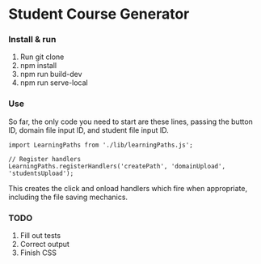 # Student Course Generator

### Install & run
1. Run git clone
2. npm install
3. npm run build-dev
4. npm run serve-local

### Use
So far, the only code you need to start are these lines, passing the button ID, domain file input ID, and student file input ID.
```
import LearningPaths from './lib/learningPaths.js';

// Register handlers
LearningPaths.registerHandlers('createPath', 'domainUpload', 'studentsUpload');
```

This creates the click and onload handlers which fire when appropriate, including the file saving mechanics.

### TODO
1. Fill out tests
2. Correct output
3. Finish CSS
